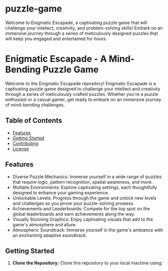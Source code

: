 # puzzle-game
Welcome to Enigmatic Escapade, a captivating puzzle game that will challenge your intellect, creativity, and problem-solving skills! Embark on an immersive journey through a series of meticulously designed puzzles that will keep you engaged and entertained for hours.
# Enigmatic Escapade - A Mind-Bending Puzzle Game

Welcome to the Enigmatic Escapade repository! Enigmatic Escapade is a captivating puzzle game designed to challenge your intellect and creativity through a series of meticulously crafted puzzles. Whether you're a puzzle enthusiast or a casual gamer, get ready to embark on an immersive journey of mind-bending challenges.

## Table of Contents

- [Features](#features)
- [Getting Started](#getting-started)
- [Contributing](#contributing)
- [License](#license)

## Features

- Diverse Puzzle Mechanics: Immerse yourself in a wide range of puzzles that require logic, pattern recognition, spatial awareness, and more.
- Multiple Environments: Explore captivating settings, each thoughtfully designed to enhance your gaming experience.
- Unlockable Levels: Progress through the game and unlock new levels and challenges as you prove your puzzle-solving prowess.
- Achievements and Leaderboards: Compete for the top spot on the global leaderboards and earn achievements along the way.
- Visually Stunning Graphics: Enjoy captivating visuals that add to the game's atmosphere and allure.
- Atmospheric Soundtrack: Immerse yourself in the game's ambiance with an enchanting adaptive soundtrack.

## Getting Started

1. **Clone the Repository:** Clone this repository to your local machine using:
